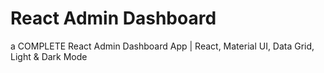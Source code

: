 # React Admin Dashboard

a COMPLETE React Admin Dashboard App | React, Material UI, Data Grid, Light & Dark Mode



